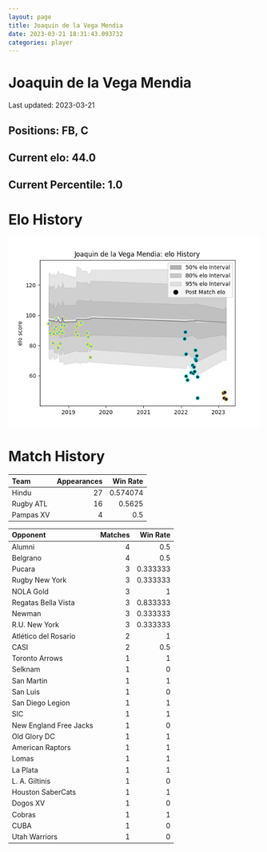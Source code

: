 ```yaml
---  
layout: page  
title: Joaquin de la Vega Mendia  
date: 2023-03-21 18:31:43.093732  
categories: player  
---
```

# Joaquin de la Vega Mendia


Last updated: 2023-03-21
## Positions: FB, C

## Current elo: 44.0

## Current Percentile: 1.0

# Elo History


![elo history](history_JoaquindelaVegaMendia.png)
# Match History


| Team      |   Appearances |   Win Rate |
|:----------|--------------:|-----------:|
| Hindu     |            27 |   0.574074 |
| Rugby ATL |            16 |   0.5625   |
| Pampas XV |             4 |   0.5      |

| Opponent               |   Matches |   Win Rate |
|:-----------------------|----------:|-----------:|
| Alumni                 |         4 |   0.5      |
| Belgrano               |         4 |   0.5      |
| Pucara                 |         3 |   0.333333 |
| Rugby New York         |         3 |   0.333333 |
| NOLA Gold              |         3 |   1        |
| Regatas Bella Vista    |         3 |   0.833333 |
| Newman                 |         3 |   0.333333 |
| R.U. New York          |         3 |   0.333333 |
| Atlético del Rosario   |         2 |   1        |
| CASI                   |         2 |   0.5      |
| Toronto Arrows         |         1 |   1        |
| Selknam                |         1 |   0        |
| San Martin             |         1 |   1        |
| San Luis               |         1 |   0        |
| San Diego Legion       |         1 |   1        |
| SIC                    |         1 |   1        |
| New England Free Jacks |         1 |   0        |
| Old Glory DC           |         1 |   1        |
| American Raptors       |         1 |   1        |
| Lomas                  |         1 |   1        |
| La Plata               |         1 |   1        |
| L. A. Giltinis         |         1 |   0        |
| Houston SaberCats      |         1 |   1        |
| Dogos XV               |         1 |   0        |
| Cobras                 |         1 |   1        |
| CUBA                   |         1 |   0        |
| Utah Warriors          |         1 |   0        |